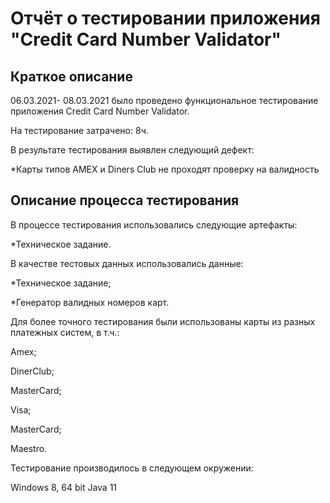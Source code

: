 # Отчёт о тестировании приложения "Credit Card Number Validator"

## Краткое описание 
06.03.2021- 08.03.2021 было проведено функциональное тестирование приложения Credit Card Number Validator.

На тестирование затрачено: 8ч.

В результате тестирования выявлен следующий дефект:

*Карты типов AMEX и Diners Club не проходят проверку на валидность

## Описание процесса тестирования 

В процессе тестирования использовались следующие артефакты:

*Техническое задание. 

В качестве тестовых данных использовались данные:

*Техническое задание;

*Генератор валидных номеров карт. 

Для более точного тестирования были использованы карты из разных платежных систем, в т.ч.:

Amex;

DinerClub;

MasterCard;

Visa;

MasterCard;

Maestro.


Тестирование производилось в следующем окружении:

Windows 8, 64 bit Java 11